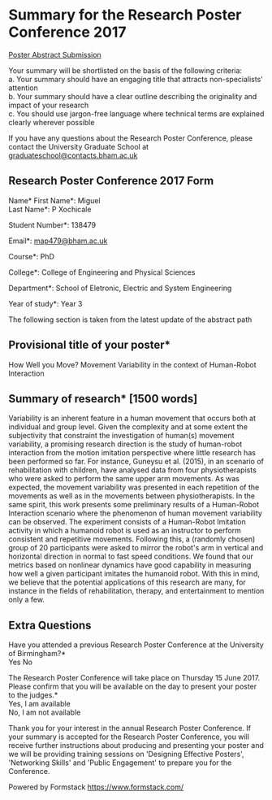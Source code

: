 Summary for the Research Poster Conference 2017
===============================================

[Poster Abstract Submission](https://uobasops.formstack.com/forms/research_poster_conference_2017_application_form)

Your summary will be shortlisted on the basis of the following criteria:  
a. Your summary should have an engaging title that attracts non-specialists' attention  
b. Your summary should have a clear outline describing the originality and impact
of your research  
c. You should use jargon-free language where technical terms are explained clearly
wherever possible  

If you have any questions about the Research Poster Conference, please contact
the University Graduate School at graduateschool@contacts.bham.ac.uk

## Research Poster Conference 2017 Form 

Name*
First Name*: Miguel   
Last Name*: P Xochicale

Student Number*: 138479

Email*: map479@bham.ac.uk

Course*: PhD

College*: College of Engineering and Physical Sciences

Department*: School of Eletronic, Electric and System Engineering

Year of study*:
Year 3



The following section is taken from the latest update of the abstract path
## Provisional title of your poster*
How Well you Move? Movement Variability in the context of Human-Robot Interaction

## Summary of research* [1500 words]
Variability is an inherent feature in a human movement that occurs both at
individual and group level. Given the complexity and at some extent the
subjectivity that constraint the investigation of human(s) movement variability,
a promising research direction is the study of human-robot interaction from
the motion imitation perspective where little research has been performed so far.
For instance, Guneysu et al. (2015),
in an scenario of rehabilitation with children, have analysed data from
four physiotherapists who were asked to perform the same upper arm movements.
As was expected, the movement variability was presented in each repetition
of the movements as well as in the movements between physiotherapists.
In the same spirit, this work presents some preliminary results
of a Human-Robot Interaction scenario where the phenomenon
of human movement variability can be observed.
The experiment consists of a Human-Robot Imitation activity in which a humanoid
robot is used as an instructor to perform consistent and repetitive movements.
Following this, a (randomly chosen) group of
20 participants were asked to mirror the robot's arm in vertical and horizontal
direction in normal to fast speed conditions.
We found that our metrics based on nonlinear dynamics have good
capability in measuring how well a given participant imitates the humanoid robot.
With this in mind, we believe that the potential applications of this research
are many, for instance in the fields of rehabilitation, therapy,
and entertainment to mention only a few.


## Extra Questions

Have you attended a previous Research Poster Conference at the
University of Birmingham?*  
Yes
No


The Research Poster Conference will take place on Thursday 15 June 2017.
Please confirm that you will be available on the day to present your poster
to the judges.*  
Yes, I am available  
No, I am not available  

Thank you for your interest in the annual Research Poster Conference. If your
summary is accepted for the Research Poster Conference, you will receive further
instructions about producing and presenting your poster and we will be providing
training sessions on 'Designing Effective Posters', 'Networking Skills' and
'Public Engagement' to prepare you for the Conference.



Powered by Formstack https://www.formstack.com/
